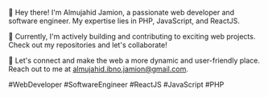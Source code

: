 👋 Hey there! I'm Almujahid Jamion, a passionate web developer and software engineer. My expertise lies in PHP, JavaScript, and ReactJS.

💼 Currently, I'm actively building and contributing to exciting web projects. Check out my repositories and let's collaborate!

🚀 Let's connect and make the web a more dynamic and user-friendly place. Reach out to me at almujahid.ibno.jamion@gmail.com.

#WebDeveloper #SoftwareEngineer #ReactJS #JavaScript #PHP

<!---
firemelon96/firemelon96 is a ✨ special ✨ repository because its `README.md` (this file) appears on your GitHub profile.
You can click the Preview link to take a look at your changes.
--->
